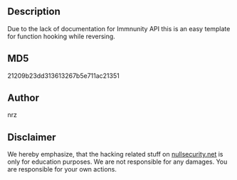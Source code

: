 Description
-----------
Due to the lack of documentation for Immnunity API this is an easy template for
function hooking while reversing.

MD5
---
21209b23dd313613267b5e711ac21351

Author
------
nrz

Disclaimer
----------
We hereby emphasize, that the hacking related stuff on
[nullsecurity.net](http://nullsecurity.net) is only for education purposes.
We are not responsible for any damages. You are responsible for your own
actions.
